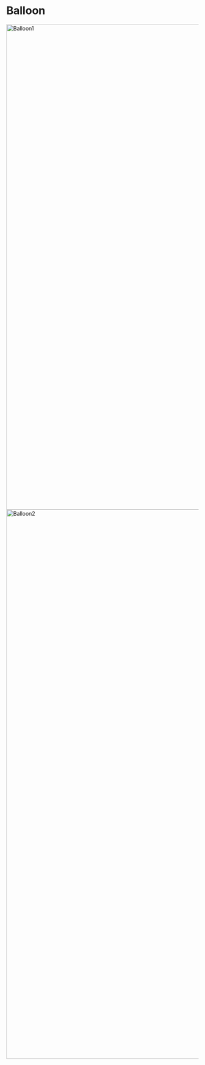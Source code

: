 # Balloon
 
<img width="1269" alt="Balloon1" src="https://user-images.githubusercontent.com/19801851/202674870-0444961b-feb4-4c6c-9a2f-2720eedc5847.png">

<img width="1437" alt="Balloon2" src="https://user-images.githubusercontent.com/19801851/202674891-10dc63ec-27ca-4583-a543-6e26a27faa5a.png">
